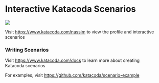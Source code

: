 # Interactive Katacoda Scenarios

[![](http://shields.katacoda.com/katacoda/nassim/count.svg)](https://www.katacoda.com/nassim "Get your profile on Katacoda.com")

Visit https://www.katacoda.com/nassim to view the profile and interactive scenarios

### Writing Scenarios
Visit https://www.katacoda.com/docs to learn more about creating Katacoda scenarios

For examples, visit https://github.com/katacoda/scenario-example
